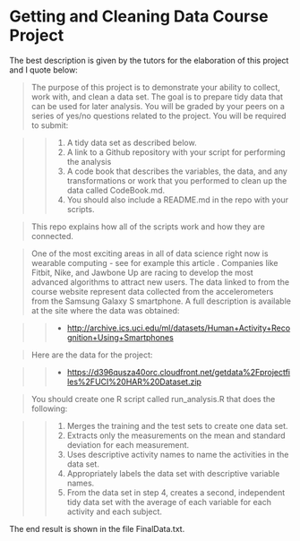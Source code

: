 # Getting and Cleaning Data Course Project

The best description is given by the tutors for the elaboration of this project and I quote below:

> The purpose of this project is to demonstrate your ability to collect, work with, and clean a data set. 
The goal is to prepare tidy data that can be used for later analysis. You will be graded by your peers 
on a series of yes/no questions related to the project. You will be required to submit: 

>> 1. A tidy data set as described below.
>> 2. A link to a Github repository with your script for performing the analysis
>> 3. A code book that describes the variables, the data, and any transformations or work that you performed 
   to clean up the data called CodeBook.md. 
>> 4. You should also include a README.md in the repo with your scripts. 

> This repo explains how all of the scripts work and how they are connected.

>One of the most exciting areas in all of data science right now is wearable computing - see for example 
this article . Companies like Fitbit, Nike, and Jawbone Up are racing to develop the most advanced algorithms
to attract new users. The data linked to from the course website represent data collected from the 
accelerometers from the Samsung Galaxy S smartphone. A full description is available at the site where the 
data was obtained:

>> * http://archive.ics.uci.edu/ml/datasets/Human+Activity+Recognition+Using+Smartphones

> Here are the data for the project:

>> * https://d396qusza40orc.cloudfront.net/getdata%2Fprojectfiles%2FUCI%20HAR%20Dataset.zip

> You should create one R script called run_analysis.R that does the following:

>> 1. Merges the training and the test sets to create one data set.
>> 2. Extracts only the measurements on the mean and standard deviation for each measurement.
>> 3. Uses descriptive activity names to name the activities in the data set.
>> 4. Appropriately labels the data set with descriptive variable names.
>> 5. From the data set in step 4, creates a second, independent tidy data set with the average of each variable for 
   each activity and each subject.
   
The end result is shown in the file FinalData.txt.
